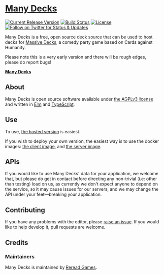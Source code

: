 # [Many Decks][hosted]

[![Current Release Version](https://img.shields.io/github/v/tag/Lattyware/manydecks?label=release&sort=semver)](https://github.com/Lattyware/manydecks/releases)
[![Build Status](https://img.shields.io/github/workflow/status/Lattyware/manydecks/Build)](https://github.com/Lattyware/manydecks/actions)
[![License](https://img.shields.io/github/license/Lattyware/manydecks)](LICENSE)
[![Follow on Twitter for Status & Updates](https://img.shields.io/twitter/follow/Massive_Decks?label=Status%20%26%20Updates&style=social)](https://twitter.com/Massive_Decks)

Many Decks is a free, open source deck source that can be used to host decks for [Massive Decks][md], a comedy party game based on 
Cards against Humanity.

Please note this is a very early version and there will be rough edges, please do report bugs!

**[Many Decks][hosted]**

[hosted]: https://decks.rereadgames.com
[md]: https://github.com/Lattyware/massivedecks

## About

Many Decks is open source software available under [the AGPLv3 license](LICENSE) and written in [Elm][elm] and 
[TypeScript][typescript].

[elm]: https://elm-lang.org/
[typescript]: https://www.typescriptlang.org/

## Use

To use, [the hosted version][hosted] is easiest.

If you wish to deploy your own version, the easiest way is to use the docker images: 
[the client image][client-image], and [the server image][server-image].

[client-image]: https://github.com/users/Lattyware/packages/container/package/manydecks%2Fclient
[server-image]: https://github.com/users/Lattyware/packages/container/package/manydecks%2Fserver

## APIs

If you would like to use Many Decks' data for your application, we welcome that, but please do get in contact before 
directing any non-trivial (i.e: other than testing) load on us, as currently we don't expect anyone to depend on 
the service, so it may cause issues for our servers, and we may change the API under your feet—breaking your 
application.

## Contributing

If you have any problems with the editor, please [raise an issue][issue]. If you would like to help develop it, pull
requests are welcome.

[issue]: https://github.com/Lattyware/massivedecks/issues/new

## Credits

### Maintainers

Many Decks is maintained by [Reread Games][reread].

[reread]: https://www.rereadgames.com/

